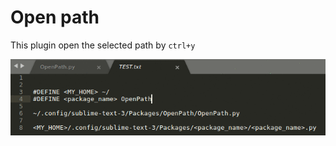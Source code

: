 # Open path

This plugin open the selected path by `ctrl+y`

![](https://github.com/mhlemonh/sublime-OpenPath/raw/master/pic/example.gif)
